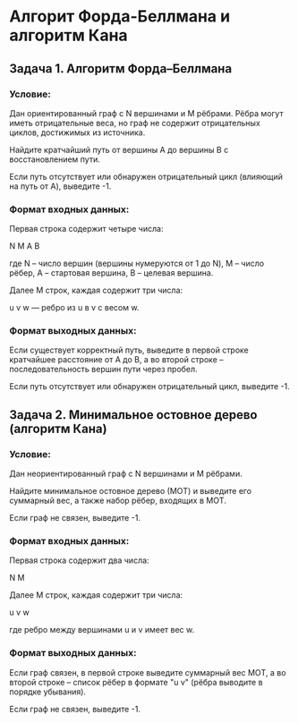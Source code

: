  # Алгорит Форда-Беллмана и алгоритм Кана

## Задача 1. Алгоритм Форда–Беллмана
### Условие:
Дан ориентированный граф с N вершинами и M рёбрами. Рёбра могут иметь отрицательные веса, но граф не содержит отрицательных циклов, достижимых из источника.

Найдите кратчайший путь от вершины A до вершины B с восстановлением пути.

Если путь отсутствует или обнаружен отрицательный цикл (влияющий на путь от A), выведите -1.

### Формат входных данных:
Первая строка содержит четыре числа:

N M A B

где N – число вершин (вершины нумеруются от 1 до N), M – число рёбер, A – стартовая вершина, B – целевая вершина.

Далее M строк, каждая содержит три числа:

u v w — ребро из u в v с весом w.

### Формат выходных данных:
Если существует корректный путь, выведите в первой строке кратчайшее расстояние от A до B, а во второй строке – последовательность вершин пути через пробел.

Если путь отсутствует или обнаружен отрицательный цикл, выведите -1.

## Задача 2. Минимальное остовное дерево (алгоритм Кана)
### Условие:
Дан неориентированный граф с N вершинами и M рёбрами.

Найдите минимальное остовное дерево (МOТ) и выведите его суммарный вес, а также набор рёбер, входящих в МOТ.

Если граф не связен, выведите -1.

### Формат входных данных:
Первая строка содержит два числа:

N M

Далее M строк, каждая содержит три числа:

u v w

где ребро между вершинами u и v имеет вес w.

### Формат выходных данных:
Если граф связен, в первой строке выведите суммарный вес МOТ, а во второй строке – список рёбер в формате "u v" (рёбра выводите в порядке убывания).

Если граф не связен, выведите -1.

